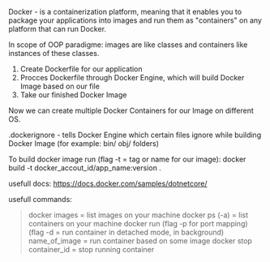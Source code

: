Docker - is a containerization platform, meaning that it enables you to package your applications into images and run them as "containers" on any platform that can run Docker.

In scope of OOP paradigme: images are like classes and containers like instances of these classes.

1. Create Dockerfile for our application
2. Procces Dockerfile through Docker Engine, which will build Docker Image based on our file
3. Take our finished Docker Image

Now we can create multiple Docker Containers for our Image on different OS.

.dockerignore - tells Docker Engine which certain files ignore while building Docker Image (for example: bin/ obj/ folders)

To build docker image run (flag -t = tag or name for our image):
docker build -t docker_accout_id/app_name:version .

usefull docs: https://docs.docker.com/samples/dotnetcore/

usefull commands:
>docker images = list images on your machine
>docker ps (-a) = list containers on your machine
>docker run (flag -p for port mapping) (flag -d = run container in detached mode, in background) name_of_image = run container based on some image
>docker stop container_id = stop running container
